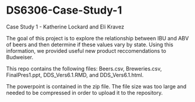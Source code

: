 # DS6306-Case-Study-1


Case Study 1 - Katherine Lockard and Eli Kravez

The goal of this project is to explore the relationship between IBU and ABV of beers and then determine if these values vary by state. Using this information, we provided useful new product reccomendations to Budweiser.

This repo contains the following files: Beers.csv, Breweries.csv, FinalPres1.ppt, DDS_Vers6.1.RMD, and DDS_Vers6.1.html.

The powerpoint is contained in the zip file. The file size was too large and needed to be compressed in order to upload it to the repository.
